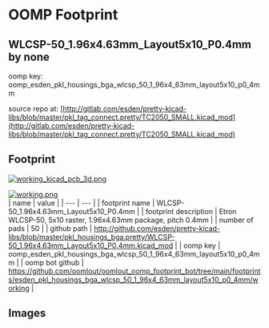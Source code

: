 # OOMP Footprint  
## WLCSP-50_1.96x4.63mm_Layout5x10_P0.4mm  by none  
  
oomp key: oomp_esden_pkl_housings_bga_wlcsp_50_1_96x4_63mm_layout5x10_p0_4mm  
  
source repo at: [http://gitlab.com/esden/pretty-kicad-libs/blob/master/pkl_tag_connect.pretty/TC2050_SMALL.kicad_mod](http://gitlab.com/esden/pretty-kicad-libs/blob/master/pkl_tag_connect.pretty/TC2050_SMALL.kicad_mod)  
## Footprint  
  
[![working_kicad_pcb_3d.png](working_kicad_pcb_3d_600.png)](working_kicad_pcb_3d.png)  
  
[![working.png](working_600.png)](working.png)  
| name | value | 
| --- | --- | 
| footprint name | WLCSP-50_1.96x4.63mm_Layout5x10_P0.4mm | 
| footprint description | Etron WLCSP-50, 5x10 raster, 1.96x4.63mm package, pitch 0.4mm | 
| number of pads | 50 | 
| github path | http://github.com/esden/pretty-kicad-libs/blob/master/pkl_housings_bga.pretty/WLCSP-50_1.96x4.63mm_Layout5x10_P0.4mm.kicad_mod | 
| oomp key | oomp_esden_pkl_housings_bga_wlcsp_50_1_96x4_63mm_layout5x10_p0_4mm | 
| oomp bot github | https://github.com/oomlout/oomlout_oomp_footprint_bot/tree/main/footprints/esden_pkl_housings_bga_wlcsp_50_1_96x4_63mm_layout5x10_p0_4mm/working | 
## Images  
